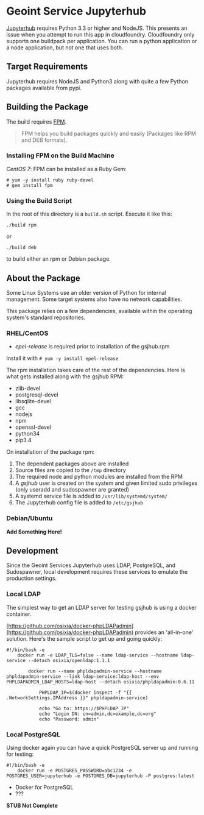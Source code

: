# Geoint Service Jupyterhub

[Jupyterhub](https://github.com/jupyterhub/jupyterhub) requires Python 3.3 or
higher and NodeJS. This presents an issue when you attempt to run this app
in cloudfoundry. Cloudfoundry only supports one buildpack per application. 
You can run a python application or a node application, but not one that uses 
both.

## Target Requirements
Jupyterhub requires NodeJS and Python3 along with quite a few Python packages
available from pypi.

## Building the Package
The build requires [FPM](https://github.com/jordansissel/fpm).

> FPM helps you build packages quickly and easily (Packages like RPM and DEB formats).

### Installing FPM on the Build Machine
*CentOS 7*:
FPM can be installed as a Ruby Gem:

    # yum -y install ruby ruby-devel
    # gem install fpm

### Using the Build Script
In the root of this directory is a `build.sh` script. Execute it like this:

    ./build rpm

or

    ./build deb

to build either an rpm or Debian package.

## About the Package
Some Linux Systems use an older version of Python for internal management.
Some target systems also have no network capabilities.

This package relies on a few dependencies, available within the operating
system's standard repositories.

### RHEL/CentOS
- *epel-release* is required prior to installation of the gsjhub.rpm

Install it with `# yum -y install epel-release`

The rpm installation takes care of the rest of the dependencies. Here is what
gets installed along with the gsjhub RPM:

- zlib-devel
- postgresql-devel
- libsqlite-devel
- gcc
- nodejs
- npm
- openssl-devel
- python34
- pip3.4 

On installation of the package rpm:

1. The dependent packages above are installed
2. Source files are copied to the `/tmp` directory
3. The required node and python modules are installed from the RPM
4. A _gsjhub_ user is created on the system and given limited sudo privileges (only useradd and sudospawner are granted)
5. A systemd service file is added to `/usr/lib/systemd/system/`
6. The Jupyterhub config file is added to `/etc/gsjhub`

### Debian/Ubuntu
**Add Something Here!**

## Development
Since the Geoint Services Jupyterhub uses LDAP, PostgreSQL, and Sudospawner, local
development requires these services to emulate the production settings.

### Local LDAP
The simplest way to get an LDAP server for testing gsjhub is using a docker
container.

[https://github.com/osixia/docker-phpLDAPadmin](https://github.com/osixia/docker-phpLDAPadmin)
provides an 'all-in-one' solution. Here's the sample script to get up and going quickly:

    #!/bin/bash -e
        docker run -e LDAP_TLS=false --name ldap-service --hostname ldap-service --detach osixia/openldap:1.1.1
    
            docker run --name phpldapadmin-service --hostname phpldapadmin-service --link ldap-service:ldap-host --env PHPLDAPADMIN_LDAP_HOSTS=ldap-host --detach osixia/phpldapadmin:0.6.11
    
                PHPLDAP_IP=$(docker inspect -f "{{ .NetworkSettings.IPAddress }}" phpldapadmin-service)
    
                echo "Go to: https://$PHPLDAP_IP"
                echo "Login DN: cn=admin,dc=example,dc=org"
                echo "Password: admin"

### Local PostgreSQL
Using docker again you can have a quick PostgreSQL server up and running for testing:

    #!/bin/bash -e
        docker run -e POSTGRES_PASSWORD=abc1234 -e POSTGRES_USER=jupyterhub -e POSTGRES_DB=jupyterhub -P postgres:latest
- Docker for PostgreSQL
- ???

**STUB Not Complete**
